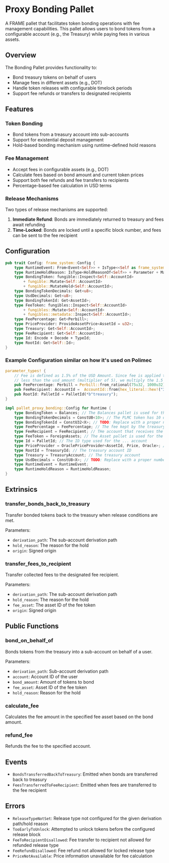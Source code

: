 # Proxy Bonding Pallet

A FRAME pallet that facilitates token bonding operations with fee management capabilities. This pallet allows users to bond tokens from a configurable account (e.g., the Treasury) while paying fees in various assets.

## Overview

The Bonding Pallet provides functionality to:
- Bond treasury tokens on behalf of users
- Manage fees in different assets (e.g., DOT)
- Handle token releases with configurable timelock periods
- Support fee refunds or transfers to designated recipients

## Features

### Token Bonding
- Bond tokens from a treasury account into sub-accounts
- Support for existential deposit management
- Hold-based bonding mechanism using runtime-defined hold reasons

### Fee Management
- Accept fees in configurable assets (e.g., DOT)
- Calculate fees based on bond amount and current token prices
- Support both fee refunds and fee transfers to recipients
- Percentage-based fee calculation in USD terms

### Release Mechanisms
Two types of release mechanisms are supported:
1. **Immediate Refund**: Bonds are immediately returned to treasury and fees await refunding
2. **Time-Locked**: Bonds are locked until a specific block number, and fees can be sent to the fee recipient

## Configuration

```rust
pub trait Config: frame_system::Config {
    type RuntimeEvent: From<Event<Self>> + IsType<<Self as frame_system::Config>::RuntimeEvent>;
    type RuntimeHoldReason: IsType<HoldReasonOf<Self>> + Parameter + MaxEncodedLen;
    type BondingToken: fungible::Inspect<Self::AccountId>
        + fungible::Mutate<Self::AccountId>
        + fungible::MutateHold<Self::AccountId>;
    type BondingTokenDecimals: Get<u8>;
    type UsdDecimals: Get<u8>;
    type BondingTokenId: Get<AssetId>;
    type FeeToken: fungibles::Inspect<Self::AccountId>
        + fungibles::Mutate<Self::AccountId>
        + fungibles::metadata::Inspect<Self::AccountId>;
    type FeePercentage: Get<Perbill>;
    type PriceProvider: ProvideAssetPrice<AssetId = u32>;
    type Treasury: Get<Self::AccountId>;
    type FeeRecipient: Get<Self::AccountId>;
    type Id: Encode + Decode + TypeId;
    type RootId: Get<Self::Id>;
}
```

### Example Configuration similar on how it's used on Polimec

```rust
parameter_types! {
	// Fee is defined as 1.5% of the USD Amount. Since fee is applied to the PLMC amount, and that is always 5 times
	// less than the usd_amount (multiplier of 5), we multiply the 1.5 by 5 to get 7.5%
	pub FeePercentage: Perbill = Perbill::from_rational(75u32, 1000u32);
	pub FeeRecipient: AccountId =  AccountId::from(hex_literal::hex!("3ea952b5fa77f4c67698e79fe2d023a764a41aae409a83991b7a7bdd9b74ab56"));
	pub RootId: PalletId = PalletId(*b"treasury");
}

impl pallet_proxy_bonding::Config for Runtime {
	type BondingToken = Balances; // The Balances pallet is used for the bonding token
	type BondingTokenDecimals = ConstU8<10>; // The PLMC token has 10 decimals
	type BondingTokenId = ConstU32<X>; // TODO: Replace with a proper number and explanation.
	type FeePercentage = FeePercentage; // The fee kept by the treasury
	type FeeRecipient = FeeRecipient; // THe account that receives the fee
	type FeeToken = ForeignAssets; // The Asset pallet is used for the fee token
	type Id = PalletId; // The ID type used for the ... account
	type PriceProvider = OraclePriceProvider<AssetId, Price, Oracle>; // The Oracle pallet is used for the price provider
	type RootId = TreasuryId; // The treasury account ID
	type Treasury = TreasuryAccount; // The treasury account
	type UsdDecimals = ConstU8<X>; // TODO: Replace with a proper number and explanation.
	type RuntimeEvent = RuntimeEvent;
	type RuntimeHoldReason = RuntimeHoldReason;
}
```

## Extrinsics

### transfer_bonds_back_to_treasury
Transfer bonded tokens back to the treasury when release conditions are met.

Parameters:
- `derivation_path`: The sub-account derivation path
- `hold_reason`: The reason for the hold
- `origin`: Signed origin

### transfer_fees_to_recipient
Transfer collected fees to the designated fee recipient.

Parameters:
- `derivation_path`: The sub-account derivation path
- `hold_reason`: The reason for the hold
- `fee_asset`: The asset ID of the fee token
- `origin`: Signed origin

## Public Functions

### bond_on_behalf_of
Bonds tokens from the treasury into a sub-account on behalf of a user.

Parameters:
- `derivation_path`: Sub-account derivation path
- `account`: Account ID of the user
- `bond_amount`: Amount of tokens to bond
- `fee_asset`: Asset ID of the fee token
- `hold_reason`: Reason for the hold

### calculate_fee
Calculates the fee amount in the specified fee asset based on the bond amount.

### refund_fee
Refunds the fee to the specified account.

## Events

- `BondsTransferredBackToTreasury`: Emitted when bonds are transferred back to treasury
- `FeesTransferredToFeeRecipient`: Emitted when fees are transferred to the fee recipient

## Errors

- `ReleaseTypeNotSet`: Release type not configured for the given derivation path/hold reason
- `TooEarlyToUnlock`: Attempted to unlock tokens before the configured release block
- `FeeToRecipientDisallowed`: Fee transfer to recipient not allowed for refunded release type
- `FeeRefundDisallowed`: Fee refund not allowed for locked release type
- `PriceNotAvailable`: Price information unavailable for fee calculation
